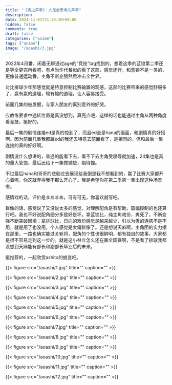 ```yaml
---
title: "《青之芦苇》：人是会思考的芦苇"
description: 
date: 2024-11-01T21:30:20+08:00
hidden: false
comments: true
draft: false
categories: ["anime"]
tags: ["anime"]
image: "/aoashi/3.jpg"
---
```

2022年4月番，闲着无聊通过age的“竞技”tag找到的，想着这季的蓝锁第二季还是等全更完再看吧，有点当作代餐似的看了这部，感觉还行，和蓝锁不是一类的，更像普通运动番，主角不断变强然后冲击全世界。

对比排球少年那感觉就是特意控制比赛输赢的观感，这部的比赛带来的感觉舒服多了，赢有赢的道理，输有输的道理，让人容易接受。

前面几集的被发掘，与家人朋友的离别意外的好哭。

应教练要求中途转位置是真没想到，算亮点吧，这样的话也能通过主角从两种角度看竞技，挺好的。

最后一集的剧情连接ed是真的惊到了，而且ed全是hana的画面，和剧情真的好搭啊。因为前面几集我都跳ed的我还去特意去前面看了，是相同的，但和最后一集连接的真的好好啊。

剧情没什么想讲的，普通的能看下去，看不下去主角受屈辱就加速，24集也是真的量大管饱，最后还给下一集做铺垫，期待捏。

不过最后hana和哥哥的悲剧过去展现给我倒是我不想看到的，赢了比赛大家都开心着呢，你这就弄得我不那么开心了。我是希望你在第二季第一集出现这种场景啦。

感情戏的话，评价是まあまあ，可有可无，你喜欢就写吧。

群像的话，感觉说了又没说太多的感觉，对理解配角是有帮助，篇幅控制的也还算行吧。我也不好说配角细分多是好是坏。拿蓝锁比，纯主角戏份，爽死了，不断变强不断突破困境；拿排球比，日向的戏份感觉是越来越少，引以为傲的连携不是不用，就是用了也没用，个人感觉是太偏群像了。还是想说天麻啊，主角团的实力摆在那里，一路也确实能过关斩将，配角的个性也很鲜明，都有独自的故事，大家都是很不容易走到这一步的。就是这小林立怎么还在画全国赛啊，不是看了排球我都没想到天麻能有部长和副部长毕业后的未来。

挺推荐的，一起欣赏ashito的蜕变吧。

{{< figure src="/aoashi/1.jpg" title="" caption="" >}}

{{< figure src="/aoashi/2.jpg" title="" caption="" >}}

{{< figure src="/aoashi/3.jpg" title="" caption="" >}}

{{< figure src="/aoashi/4.jpg" title="" caption="" >}}

{{< figure src="/aoashi/5.jpg" title="" caption="" >}}

{{< figure src="/aoashi/6.jpg" title="" caption="" >}}

{{< figure src="/aoashi/7.jpg" title="" caption="" >}}

{{< figure src="/aoashi/8.jpg" title="" caption="" >}}

{{< figure src="/aoashi/9.jpg" title="" caption="" >}}

{{< figure src="/aoashi/10.jpg" title="" caption="" >}}

{{< figure src="/aoashi/11.jpg" title="" caption="" >}}

{{< figure src="/aoashi/12.jpg" title="" caption="" >}}
